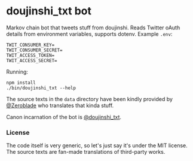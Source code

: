 # doujinshi_txt bot

Markov chain bot that tweets stuff from doujinshi. Reads Twitter oAuth details from environment variables, supports dotenv. Example `.env`:

    TWIT_CONSUMER_KEY=
    TWIT_CONSUMER_SECRET=
    TWIT_ACCESS_TOKEN=
    TWIT_ACCESS_SECRET=

Running:

    npm install
    ./bin/doujinshi_txt --help

The source texts in the `data` directory have been kindly provided by [@Zeroblade](https://twitter.com/Zeroblade) who translates that kinda stuff.

Canon incarnation of the bot is [@doujinshi_txt](https://twitter.com/doujinshi_txt).

### License

The code itself is very generic, so let's just say it's under the MIT license. The source texts
are fan-made translations of third-party works.

